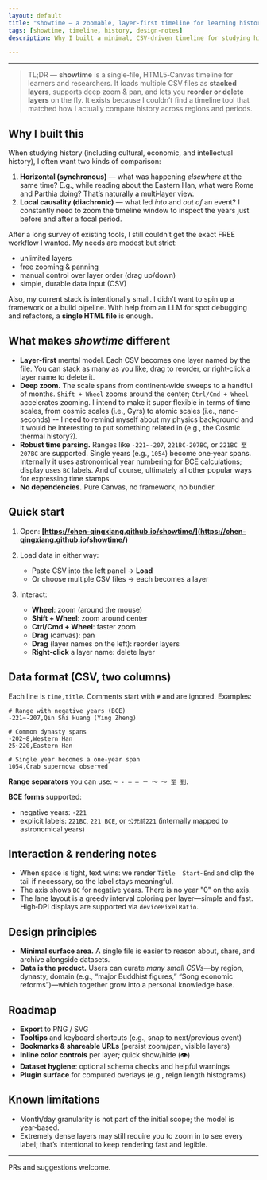 ```yaml
---
layout: default
title: "showtime — a zoomable, layer‑first timeline for learning history"
tags: [showtime, timeline, history, design-notes]
description: Why I built a minimal, CSV‑driven timeline for studying history; principles, interaction design, and roadmap.

---
```


---

> TL;DR — **showtime** is a single‑file, HTML5‑Canvas timeline for learners and researchers. It loads multiple CSV files as **stacked layers**, supports deep zoom & pan, and lets you **reorder or delete layers** on the fly. It exists because I couldn’t find a timeline tool that matched how I actually compare history across regions and periods.

## Why I built this

When studying history (including cultural, economic, and intellectual history), I often want two kinds of comparison:

1. **Horizontal (synchronous)** — what was happening *elsewhere* at the same time? E.g., while reading about the Eastern Han, what were Rome and Parthia doing? That’s naturally a multi‑layer view.
2. **Local causality (diachronic)** — what led *into* and *out of* an event? I constantly need to zoom the timeline window to inspect the years just before and after a focal period.

After a long survey of existing tools, I still couldn’t get the exact FREE workflow I wanted. My needs are modest but strict:

* unlimited layers
* free zooming & panning
* manual control over layer order (drag up/down)
* simple, durable data input (CSV)

Also, my current stack is intentionally small. I didn’t want to spin up a framework or a build pipeline. With help from an LLM for spot debugging and refactors, a **single HTML file** is enough.

## What makes *showtime* different

* **Layer‑first** mental model. Each CSV becomes one layer named by the file. You can stack as many as you like, drag to reorder, or right‑click a layer name to delete it.
* **Deep zoom.** The scale spans from continent‑wide sweeps to a handful of months. `Shift + Wheel` zooms around the center; `Ctrl/Cmd + Wheel` accelerates zooming. I intend to make it super flexible in terms of time scales, from cosmic scales (i.e., Gyrs) to atomic scales (i.e., nano-seconds) -- I need to remind myself about my physics background and it would be interesting to put something related in (e.g., the Cosmic thermal history?).
* **Robust time parsing.** Ranges like `-221~-207`, `221BC-207BC`, or `221BC 至 207BC` are supported. Single years (e.g., `1054`) become one‑year spans. Internally it uses astronomical year numbering for BCE calculations; display uses `BC` labels. And of course, ultimately all other popular ways for expressing time stamps.
* **No dependencies.** Pure Canvas, no framework, no bundler.

## Quick start

1. Open: **[https://chen-qingxiang.github.io/showtime/](https://chen-qingxiang.github.io/showtime/)**
2. Load data in either way:

   * Paste CSV into the left panel → **Load**
   * Or choose multiple CSV files → each becomes a layer
3. Interact:

   * **Wheel**: zoom (around the mouse)
   * **Shift + Wheel**: zoom around center
   * **Ctrl/Cmd + Wheel**: faster zoom
   * **Drag** (canvas): pan
   * **Drag** (layer names on the left): reorder layers
   * **Right‑click** a layer name: delete layer

## Data format (CSV, two columns)

Each line is `time,title`. Comments start with `#` and are ignored. Examples:

```text
# Range with negative years (BCE)
-221~-207,Qin Shi Huang (Ying Zheng)

# Common dynasty spans
-202~8,Western Han
25~220,Eastern Han

# Single year becomes a one‑year span
1054,Crab supernova observed
```

**Range separators** you can use: `~ - — – － 〜 ～ 至 到`.

**BCE forms** supported:

* negative years: `-221`
* explicit labels: `221BC`, `221 BCE`, or `公元前221` (internally mapped to astronomical years)

## Interaction & rendering notes

* When space is tight, text wins: we render `Title  Start~End` and clip the tail if necessary, so the label stays meaningful.
* The axis shows `BC` for negative years. There is no year "0" on the axis.
* The lane layout is a greedy interval coloring per layer—simple and fast. High‑DPI displays are supported via `devicePixelRatio`.

## Design principles

* **Minimal surface area.** A single file is easier to reason about, share, and archive alongside datasets.
* **Data is the product.** Users can curate *many small CSVs*—by region, dynasty, domain (e.g., “major Buddhist figures,” “Song economic reforms”)—which together grow into a personal knowledge base.

## Roadmap

* **Export** to PNG / SVG
* **Tooltips** and keyboard shortcuts (e.g., snap to next/previous event)
* **Bookmarks & shareable URLs** (persist zoom/pan, visible layers)
* **Inline color controls** per layer; quick show/hide (👁)
* **Dataset hygiene**: optional schema checks and helpful warnings
* **Plugin surface** for computed overlays (e.g., reign length histograms)

## Known limitations

* Month/day granularity is not part of the initial scope; the model is year‑based.
* Extremely dense layers may still require you to zoom in to see every label; that’s intentional to keep rendering fast and legible.

---

PRs and suggestions welcome.
